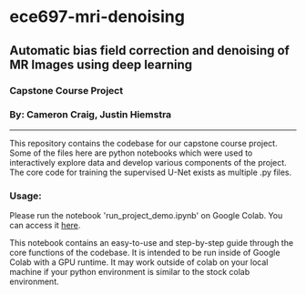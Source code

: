 # ece697-mri-denoising
## Automatic bias field correction and denoising of MR Images using deep learning

### Capstone Course Project
### By: Cameron Craig, Justin Hiemstra
---

This repository contains the codebase for our capstone course project. Some of the files here are python notebooks which were used to interactively explore data and develop various components of the project. The core code for training the supervised U-Net exists as multiple .py files.

### Usage:

Please run the notebook 'run_project_demo.ipynb' on Google Colab. You can access it  [here](https://colab.research.google.com/drive/1ojJ0Y0Ct1zwjKPgS643_Fxtlq-aTWUx7?usp=sharing).

This notebook contains an easy-to-use and step-by-step guide through the core functions of the codebase. It is intended to be run inside of Google Colab with a GPU runtime. It may work outside of colab on your local machine if your python environment is similar to the stock colab environment.
